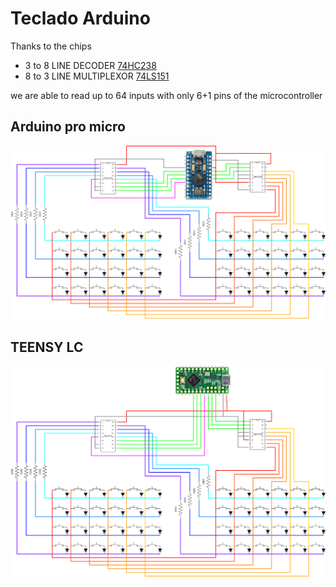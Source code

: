 # Teclado Arduino
Thanks to the chips 
 - 3 to 8 LINE DECODER [74HC238](documentation/datasheet-DECO-M74HC238_STMicroelectronics.pdf)
 - 8 to 3 LINE MULTIPLEXOR [74LS151](documentation/datasheet-MUX-74LS151.pdf)

 we are able to read up to 64 inputs with only 6+1 pins of the microcontroller

## Arduino pro micro
![](img/proMicro4x12keyb.drawio.png)

## TEENSY LC
![](img/teensyLC4x12keyb.drawio.png)